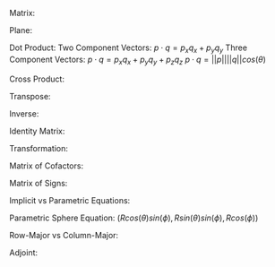 Matrix:

Plane:

Dot Product:
	Two Component Vectors:
		$p \cdot q = p_{x} q_{x} + p_{y} q_{y}$
	Three Component Vectors:
		$p \cdot q = p_{x} q_{x} + p_{y} q_{y} + p_{z} q_{z}$
	$p \cdot q = ||p|| ||q|| cos(\theta)$

Cross Product:

Transpose:

Inverse:

Identity Matrix:

Transformation:

Matrix of Cofactors:

Matrix of Signs:

Implicit vs Parametric Equations:

Parametric Sphere Equation:
	$(R cos(\theta) sin(\phi), R sin(\theta) sin(\phi), R cos(\phi))$

Row-Major vs Column-Major:

Adjoint: